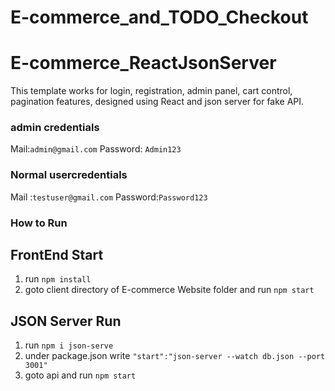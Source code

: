 # E-commerce_and_TODO_Checkout

# E-commerce_ReactJsonServer
This template works for login, registration, admin panel, cart control, pagination features, designed using React and json server for fake API.

### admin credentials
Mail:`admin@gmail.com`
Password: `Admin123`
### Normal usercredentials
Mail :`testuser@gmail.com`
Password:`Password123`

### How to Run
## FrontEnd Start
1. run `npm install`
2. goto client directory of E-commerce Website folder and run `npm start`

## JSON Server Run
1. run `npm i json-serve`
2. under package.json write `"start":"json-server --watch db.json --port 3001"`
3. goto api and run `npm start`
